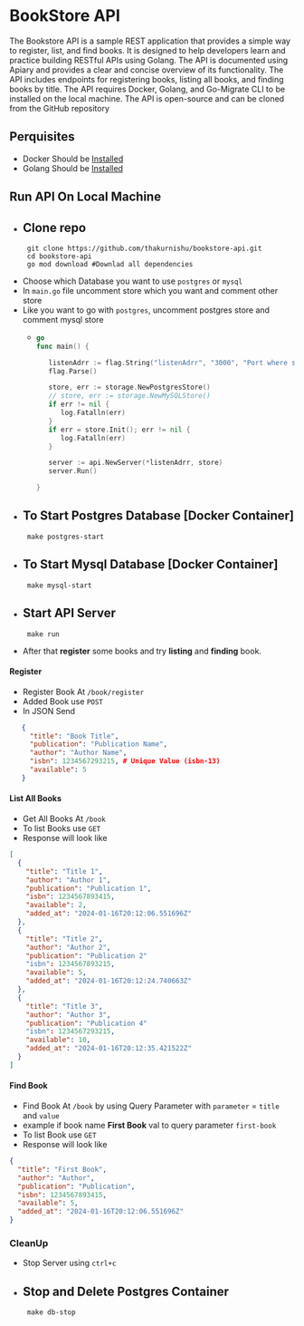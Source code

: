# BookStore API

The Bookstore API is a sample REST application that provides a simple way to register, list, and find books. It is designed to help developers learn and practice building RESTful APIs using Golang. The API is documented using Apiary and provides a clear and concise overview of its functionality. The API includes endpoints for registering books, listing all books, and finding books by title. The API requires Docker, Golang, and Go-Migrate CLI to be installed on the local machine. The API is open-source and can be cloned from the GitHub repository

## Perquisites
- Docker Should be [Installed](https://docs.docker.com/engine/install/)
- Golang Should be [Installed](https://go.dev/doc/install)

## Run API On Local Machine
- Clone repo
     -
       git clone https://github.com/thakurnishu/bookstore-api.git
       cd bookstore-api
       go mod download #Downlad all dependencies
- Choose which Database you want to use `postgres` or `mysql`
- In `main.go` file uncomment store which you want and comment other store
- Like you want to go with `postgres`, uncomment postgres store and comment mysql store
     - ```go
       go
       func main() {

	      listenAdrr := flag.String("listenAdrr", "3000", "Port where server will listen")
	      flag.Parse()

	      store, err := storage.NewPostgresStore()
	      // store, err := storage.NewMySQLStore()
	      if err != nil {
		     log.Fatalln(err)
	      }
	      if err = store.Init(); err != nil {
		     log.Fatalln(err)
	      }

	      server := api.NewServer(*listenAdrr, store)
	      server.Run()

       }
       ```
- To Start Postgres Database [Docker Container]
     -
       make postgres-start
- To Start Mysql Database [Docker Container]
     -
       make mysql-start
- Start API Server
     - 
       make run
- After that **register** some books and try **listing** and **finding** book. 

#### Register 
- Register Book At `/book/register`
- Added Book use `POST`
- In JSON Send
```json
   {
     "title": "Book Title",
     "publication": "Publication Name",
     "author": "Author Name",
     "isbn": 1234567293215, # Unique Value (isbn-13)
     "available": 5                                                  
   }
```
#### List All Books
- Get All Books At `/book`
- To list Books use `GET`
- Response will look like
```json
[
  {
    "title": "Title 1",
    "author": "Author 1",
    "publication": "Publication 1",
    "isbn": 1234567893415,
    "available": 2,
    "added_at": "2024-01-16T20:12:06.551696Z"
  },
  {
    "title": "Title 2",
    "author": "Author 2",
    "publication": "Publication 2"
    "isbn": 1234567893215,
    "available": 5,
    "added_at": "2024-01-16T20:12:24.740663Z"
  },
  {
    "title": "Title 3",
    "author": "Author 3",
    "publication": "Publication 4"
    "isbn": 1234567293215,
    "available": 10,
    "added_at": "2024-01-16T20:12:35.421522Z"
  }
]
```
#### Find Book
- Find Book At `/book` by using Query Parameter with `parameter` = `title` and `value`
- example if book name **First Book** val to query parameter `first-book`
- To list Book use `GET`
- Response will look like
```json
{
  "title": "First Book",
  "author": "Author",
  "publication": "Publication",
  "isbn": 1234567893415,
  "available": 5,
  "added_at": "2024-01-16T20:12:06.551696Z"
}
```
### CleanUp
- Stop Server using `ctrl+c`
- Stop and Delete Postgres Container
     -
       make db-stop
